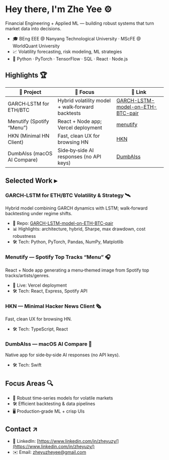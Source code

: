 # Hey there, I'm Zhe Yee ⚙️

Financial Engineering + Applied ML — building robust systems that turn market data into decisions.

- 🎓 BEng EEE @ Nanyang Technological University · MScFE @ WorldQuant University
- 📈 Volatility forecasting, risk modeling, ML strategies
- 🧠 Python · PyTorch · TensorFlow · SQL · React · Node.js

## Highlights 🏆
| 📅 Project | 🏁 Focus | 🔗 Link |
| --- | --- | --- |
| GARCH‑LSTM for ETH/BTC | Hybrid volatility model + walk‑forward backtests | [GARCH-LSTM-model-on-ETH-BTC-pair](https://github.com/zheyuzy/GARCH-LSTM-model-on-ETH-BTC-pair) |
| Menutify (Spotify “Menu”) | React + Node app; Vercel deployment | [menutify](https://github.com/zheyuzy/menutify) |
| HKN (Minimal HN Client) | Fast, clean UX for browsing HN | [HKN](https://github.com/zheyuzy/HKN) |
| DumbAIss (macOS AI Compare) | Side‑by‑side AI responses (no API keys) | [DumbAIss](https://github.com/zheyuzy/DumbAIss) |

## Selected Work ▸

### GARCH‑LSTM for ETH/BTC Volatility & Strategy 🛰️
Hybrid model combining GARCH dynamics with LSTM; walk‑forward backtesting under regime shifts.
- 🔗 Repo: [GARCH-LSTM-model-on-ETH-BTC-pair](https://github.com/zheyuzy/GARCH-LSTM-model-on-ETH-BTC-pair)
- 📊 Highlights: architecture, hybrid, Sharpe, max drawdown, cost robustness
- 🛠️ Tech: Python, PyTorch, Pandas, NumPy, Matplotlib

### Menutify — Spotify Top Tracks “Menu” 🎧
React + Node app generating a menu‑themed image from Spotify top tracks/artists/genres.
- 🚀 Live: Vercel deployment
- 🛠️ Tech: React, Express, Spotify API

### HKN — Minimal Hacker News Client 🗞️
Fast, clean UX for browsing HN.
- 🛠️ Tech: TypeScript, React

### DumbAIss — macOS AI Compare 🧩
Native app for side‑by‑side AI responses (no API keys).
- 🛠️ Tech: Swift

## Focus Areas 🔍
- 📐 Robust time‑series models for volatile markets
- 🛠️ Efficient backtesting & data pipelines
- 🖥️ Production‑grade ML + crisp UIs

## Contact ↗
- 🔗 LinkedIn: [https://www.linkedin.com/in/zheyuzy/](https://www.linkedin.com/in/zheyuzy/)
- ✉️ Email: [zheyuzheyee@gmail.com](mailto:zheyuzheyee@gmail.com)
